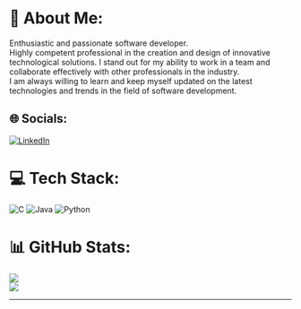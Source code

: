 # 💫 About Me:
Enthusiastic and passionate software developer.<br>Highly competent professional in the creation and design of innovative technological solutions. I stand out for my ability to work in a team and collaborate effectively with other professionals in the industry. <br>I am always willing to learn and keep myself updated on the latest technologies and trends in the field of software development.


## 🌐 Socials:
[![LinkedIn](https://img.shields.io/badge/LinkedIn-%230077B5.svg?logo=linkedin&logoColor=white)](https://www.linkedin.com/in/pablo-alonso-garc%C3%ADa/) 

# 💻 Tech Stack:
![C](https://img.shields.io/badge/c-%2300599C.svg?style=for-the-badge&logo=c&logoColor=white) ![Java](https://img.shields.io/badge/java-%23ED8B00.svg?style=for-the-badge&logo=openjdk&logoColor=white) ![Python](https://img.shields.io/badge/python-3670A0?style=for-the-badge&logo=python&logoColor=ffdd54)
# 📊 GitHub Stats:
![](https://github-readme-streak-stats.herokuapp.com/?user=pabletea&theme=tokyonight&hide_border=false)<br/>
![](https://github-readme-stats.vercel.app/api/top-langs/?username=pabletea&theme=tokyonight&hide_border=false&include_all_commits=false&count_private=false&layout=compact)

---

<!-- Proudly created with GPRM ( https://gprm.itsvg.in ) -->
